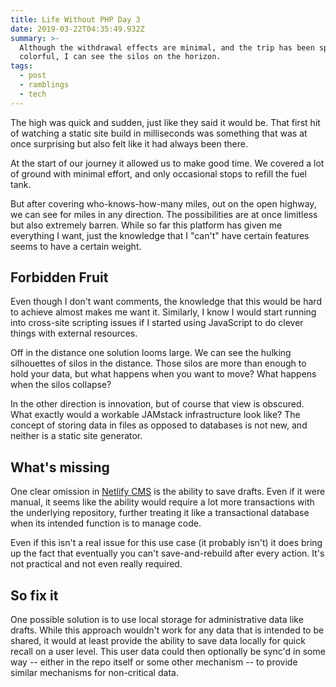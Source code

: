```yaml
---
title: Life Without PHP Day 3
date: 2019-03-22T04:35:49.932Z
summary: >-
  Although the withdrawal effects are minimal, and the trip has been speedy and
  colorful, I can see the silos on the horizon.
tags:
  - post
  - ramblings
  - tech
---
```

The high was quick and sudden, just like they said it would be. That first hit of watching a static site build in milliseconds was something that was at once surprising but also felt like it had always been there.

At the start of our journey it allowed us to make good time. We covered a lot of ground with minimal effort, and only occasional stops to refill the fuel tank.

But after covering who-knows-how-many miles, out on the open highway, we can see for miles in any direction. The possibilities are at once limitless but also extremely barren. While so far this platform has given me everything I want, just the knowledge that I "can't" have certain features seems to have a certain weight.

## Forbidden Fruit
Even though I don't want comments, the knowledge that this would be hard to achieve almost makes me want it. Similarly, I know I would start running into cross-site scripting issues if I started using JavaScript to do clever things with external resources.

Off in the distance one solution looms large. We can see the hulking silhouettes of silos in the distance. Those silos are more than enough to hold your data, but what happens when you want to move? What happens when the silos collapse?

In the other direction is innovation, but of course that view is obscured. What exactly would a workable JAMstack infrastructure look like? The concept of storing data in files as opposed to databases is not new, and neither is a static site generator.

## What's missing

One clear omission in [Netlify CMS](https://www.netlifycms.com) is the ability to save drafts. Even if it were manual, it seems like the ability would require a lot more transactions with the underlying repository, further treating it like a transactional database when its intended function is to manage code.

Even if this isn't a real issue for this use case (it probably isn't) it does bring up the fact that eventually you can't save-and-rebuild after every action. It's not practical and not even really required.

## So fix it

One possible solution is to use local storage for administrative data like drafts. While this approach wouldn't work for any data that is intended to be shared, it would at least provide the ability to save data locally for quick recall on a user level. This user data could then optionally be sync'd in some way -- either in the repo itself or some other mechanism -- to provide similar mechanisms for non-critical data.
